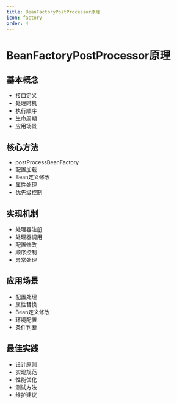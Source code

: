 ```yaml
---
title: BeanFactoryPostProcessor原理
icon: factory
order: 4
---
```


# BeanFactoryPostProcessor原理

## 基本概念
- 接口定义
- 处理时机
- 执行顺序
- 生命周期
- 应用场景

## 核心方法
- postProcessBeanFactory
- 配置加载
- Bean定义修改
- 属性处理
- 优先级控制

## 实现机制
- 处理器注册
- 处理器调用
- 配置修改
- 顺序控制
- 异常处理

## 应用场景
- 配置处理
- 属性替换
- Bean定义修改
- 环境配置
- 条件判断

## 最佳实践
- 设计原则
- 实现规范
- 性能优化
- 测试方法
- 维护建议
